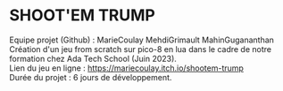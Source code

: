 # SHOOT'EM TRUMP
Equipe projet (Github) : MarieCoulay MehdiGrimault MahinGugananthan  
Création d'un jeu from scratch sur pico-8 en lua dans le cadre de notre formation chez Ada Tech School (Juin 2023).  
Lien du jeu en ligne : https://mariecoulay.itch.io/shootem-trump  
Durée du projet : 6 jours de développement.  

